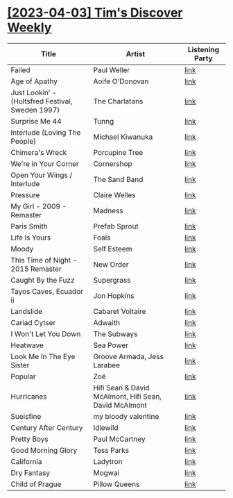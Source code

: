 # [[2023-04-03] Tim's Discover Weekly](https://open.spotify.com/user/zachthehammer/playlist/7cov3hqTSe32oMGMdi0OLy)

| Title | Artist | Listening Party |
| --- | --- | --- |
| Failed | Paul Weller | [link](https://timstwitterlisteningparty.com/pages/replay/feed_780.html) |
| Age of Apathy | Aoife O'Donovan | [link](https://timstwitterlisteningparty.com/pages/replay/feed_1191.html) |
| Just Lookin’ - (Hultsfred Festival, Sweden 1997) | The Charlatans | [link](https://timstwitterlisteningparty.com/pages/replay/feed_974.html) |
| Surprise Me 44 | Tunng | [link](https://timstwitterlisteningparty.com/pages/replay/feed_739.html) |
| Interlude (Loving The People) | Michael Kiwanuka | [link](https://timstwitterlisteningparty.com/pages/replay/feed_425.html) |
| Chimera's Wreck | Porcupine Tree | [link](https://timstwitterlisteningparty.com/pages/replay/feed_1094.html) |
| We're in Your Corner | Cornershop | [link](https://timstwitterlisteningparty.com/pages/replay/feed_446.html) |
| Open Your Wings / Interlude | The Sand Band | [link](https://timstwitterlisteningparty.com/pages/replay/feed_958.html) |
| Pressure | Claire Welles | [link](https://timstwitterlisteningparty.com/pages/replay/feed_933.html) |
| My Girl - 2009 - Remaster | Madness | [link](https://timstwitterlisteningparty.com/pages/replay/feed_287.html) |
| Paris Smith | Prefab Sprout | [link](https://timstwitterlisteningparty.com/pages/replay/feed_710.html) |
| Life Is Yours | Foals | [link](https://timstwitterlisteningparty.com/pages/replay/feed_1089.html) |
| Moody | Self Esteem | [link](https://timstwitterlisteningparty.com/pages/replay/feed_952.html) |
| This Time of Night - 2015 Remaster | New Order | [link](https://timstwitterlisteningparty.com/pages/replay/feed_94.html) |
| Caught By the Fuzz | Supergrass | [link](https://timstwitterlisteningparty.com/pages/replay/feed_53.html) |
| Tayos Caves, Ecuador ii | Jon Hopkins | [link](https://timstwitterlisteningparty.com/pages/replay/feed_1037.html) |
| Landslide | Cabaret Voltaire | [link]() |
| Cariad Cytser | Adwaith | [link](https://timstwitterlisteningparty.com/pages/replay/feed_1077.html) |
| I Won't Let You Down | The Subways | [link](https://timstwitterlisteningparty.com/pages/replay/feed_752.html) |
| Heatwave | Sea Power | [link](https://timstwitterlisteningparty.com/pages/replay/feed_190.html) |
| Look Me In The Eye Sister | Groove Armada, Jess Larabee | [link](https://timstwitterlisteningparty.com/pages/replay/feed_108.html) |
| Popular | Zoé | [link](https://timstwitterlisteningparty.com/pages/replay/feed_829.html) |
| Hurricanes | Hifi Sean & David McAlmont, Hifi Sean, David McAlmont | [link](https://timstwitterlisteningparty.com/pages/replay/feed_1212.html) |
| Sueisfine | my bloody valentine | [link](https://timstwitterlisteningparty.com/pages/replay/feed_778.html) |
| Century After Century | Idlewild | [link](https://timstwitterlisteningparty.com/pages/replay/feed_515.html) |
| Pretty Boys | Paul McCartney | [link](https://timstwitterlisteningparty.com/pages/replay/feed_590.html) |
| Good Morning Glory | Tess Parks | [link](https://timstwitterlisteningparty.com/pages/replay/feed_1119.html) |
| California | Ladytron | [link](https://timstwitterlisteningparty.com/pages/replay/feed_1204.html) |
| Dry Fantasy | Mogwai | [link](https://timstwitterlisteningparty.com/pages/replay/feed_667.html) |
| Child of Prague | Pillow Queens | [link](https://timstwitterlisteningparty.com/pages/replay/feed_654.html) |
